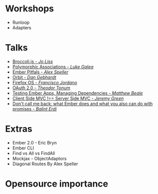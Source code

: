 # Workshops
* Runloop
* Adapters

# Talks

* [Broccoli.js - *Jo Liss*](talks.md#broccolijs)
* [Polymorphic Associations - *Luke Galea*](talks.md#polymorphic-associations)
* [Ember Pitfals - *Alex Speller*](talks.md#ember-pitfals)
* [Orbit - *Dan Gebhardt*](talks.md#orbit)
* [Firefox OS - *Francisco Jordano*](talks.md#firefox-os)
* [OAuth 2.0 - *Theodor Tonum*](talks.md#oauth-20)
* [Testing Ember Apps, Managing Dependencies - *Matthew Beale*](talks.md#testing-ember-apps-managing-dependencies)
* [Client Side MVC !== Server Side MVC - *Jeremy Green*](talks.md#client-side-mvc--server-side-mvc)
* [Don't call me back: what Ember does and what you also can do with promises - *Balint Erdi*](talks.md#dont-call-me-back-what-ember-does-and-what-you-also-can-do-with-promises)



# Extras

* Ember 2.0 - Eric Bryn
* Ember CLI
* Find vs All vs FindAll
* Mockjax - ObjectAdaptors
* Diagonal Routes By Alex Speller

# Opensource importance
